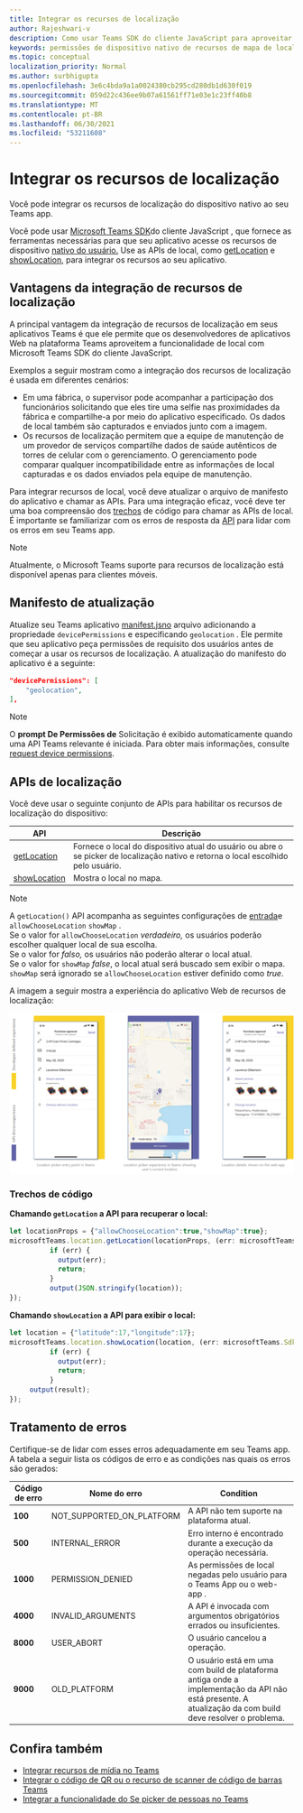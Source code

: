 ```yaml
---
title: Integrar os recursos de localização
author: Rajeshwari-v
description: Como usar Teams SDK do cliente JavaScript para aproveitar os recursos de localização
keywords: permissões de dispositivo nativo de recursos de mapa de localização
ms.topic: conceptual
localization_priority: Normal
ms.author: surbhigupta
ms.openlocfilehash: 3e6c4bda9a1a0024380cb295cd280db1d630f019
ms.sourcegitcommit: 059d22c436ee9b07a61561ff71e03e1c23ff40b8
ms.translationtype: MT
ms.contentlocale: pt-BR
ms.lasthandoff: 06/30/2021
ms.locfileid: "53211608"
---
```

# <a name="integrate-location-capabilities"></a>Integrar os recursos de localização 

Você pode integrar os recursos de localização do dispositivo nativo ao seu Teams app.  

Você pode usar [Microsoft Teams SDK](/javascript/api/overview/msteams-client?view=msteams-client-js-latest&preserve-view=true)do cliente JavaScript , que fornece as ferramentas necessárias para que seu aplicativo acesse os recursos de dispositivo [nativo do usuário.](native-device-permissions.md) Use as APIs de local, como [getLocation](/javascript/api/@microsoft/teams-js/microsoftteams.location?view=msteams-client-js-latest#getLocation_LocationProps___error__SdkError__location__Location_____void_&preserve-view=true) e [showLocation,](/javascript/api/@microsoft/teams-js/microsoftteams.location?view=msteams-client-js-latest#showLocation_Location___error__SdkError__status__boolean_____void_&preserve-view=true) para integrar os recursos ao seu aplicativo. 

## <a name="advantages-of-integrating-location-capabilities"></a>Vantagens da integração de recursos de localização

A principal vantagem da integração de recursos de localização em seus aplicativos Teams é que ele permite que os desenvolvedores de aplicativos Web na plataforma Teams aproveitem a funcionalidade de local com Microsoft Teams SDK do cliente JavaScript. 

Exemplos a seguir mostram como a integração dos recursos de localização é usada em diferentes cenários:
* Em uma fábrica, o supervisor pode acompanhar a participação dos funcionários solicitando que eles tire uma selfie nas proximidades da fábrica e compartilhe-a por meio do aplicativo especificado. Os dados de local também são capturados e enviados junto com a imagem.
* Os recursos de localização permitem que a equipe de manutenção de um provedor de serviços compartilhe dados de saúde autênticos de torres de celular com o gerenciamento. O gerenciamento pode comparar qualquer incompatibilidade entre as informações de local capturadas e os dados enviados pela equipe de manutenção.

Para integrar recursos de local, você deve atualizar o arquivo de manifesto do aplicativo e chamar as APIs. Para uma integração eficaz, você deve ter uma boa compreensão dos [trechos](#code-snippets) de código para chamar as APIs de local. É importante se familiarizar com os erros de resposta da [API](#error-handling) para lidar com os erros em seu Teams app.

> [!NOTE] 
> Atualmente, o Microsoft Teams suporte para recursos de localização está disponível apenas para clientes móveis.

## <a name="update-manifest"></a>Manifesto de atualização

Atualize seu Teams aplicativo [manifest.jsno](../../resources/schema/manifest-schema.md#devicepermissions) arquivo adicionando a propriedade `devicePermissions` e especificando `geolocation` . Ele permite que seu aplicativo peça permissões de requisito dos usuários antes de começar a usar os recursos de localização. A atualização do manifesto do aplicativo é a seguinte:

``` json
"devicePermissions": [
    "geolocation",
],
```

> [!NOTE]
> O **prompt De Permissões de** Solicitação é exibido automaticamente quando uma API Teams relevante é iniciada. Para obter mais informações, consulte [request device permissions](native-device-permissions.md).

## <a name="location-apis"></a>APIs de localização

Você deve usar o seguinte conjunto de APIs para habilitar os recursos de localização do dispositivo:

| API      | Descrição   |
| --- | --- |
|[getLocation](/javascript/api/@microsoft/teams-js/microsoftteams.location?view=msteams-client-js-latest#getLocation_LocationProps___error__SdkError__location__Location_____void_&preserve-view=true) | Fornece o local do dispositivo atual do usuário ou abre o se picker de localização nativo e retorna o local escolhido pelo usuário. |
|[showLocation](/javascript/api/@microsoft/teams-js/microsoftteams.location?view=msteams-client-js-latest#showLocation_Location___error__SdkError__status__boolean_____void_&preserve-view=true) | Mostra o local no mapa. |

> [!NOTE]
> A `getLocation()` API acompanha as seguintes configurações de [entrada](/javascript/api/@microsoft/teams-js/locationprops?view=msteams-client-js-latest&preserve-view=true)e `allowChooseLocation` `showMap` . <br/> Se o valor for `allowChooseLocation` *verdadeiro,* os usuários poderão escolher qualquer local de sua escolha.<br/>  Se o valor for *falso,* os usuários não poderão alterar o local atual.<br/> Se o valor for `showMap` *false*, o local atual será buscado sem exibir o mapa. `showMap` será ignorado se `allowChooseLocation` estiver definido como *true*.

A imagem a seguir mostra a experiência do aplicativo Web de recursos de localização:

![experiência do aplicativo web para recursos de localização](../../assets/images/tabs/location-capability.png)

### <a name="code-snippets"></a>Trechos de código

**Chamando `getLocation` a API para recuperar o local:**

```javascript
let locationProps = {"allowChooseLocation":true,"showMap":true};
microsoftTeams.location.getLocation(locationProps, (err: microsoftTeams.SdkError, location: microsoftTeams.location.Location) => {
          if (err) {
            output(err);
            return;
          }
          output(JSON.stringify(location));
});
```

**Chamando `showLocation` a API para exibir o local:**

```javascript
let location = {"latitude":17,"longitude":17};
microsoftTeams.location.showLocation(location, (err: microsoftTeams.SdkError, result: boolean) => {
          if (err) {
            output(err);
            return;
          }
     output(result);
});
```

## <a name="error-handling"></a>Tratamento de erros

Certifique-se de lidar com esses erros adequadamente em seu Teams app. A tabela a seguir lista os códigos de erro e as condições nas quais os erros são gerados: 

|Código de erro |  Nome do erro     | Condition|
| --------- | --------------- | -------- |
| **100** | NOT_SUPPORTED_ON_PLATFORM | A API não tem suporte na plataforma atual.|
| **500** | INTERNAL_ERROR | Erro interno é encontrado durante a execução da operação necessária.|
| **1000** | PERMISSION_DENIED |As permissões de local negadas pelo usuário para o Teams App ou o web-app .|
| **4000** | INVALID_ARGUMENTS | A API é invocada com argumentos obrigatórios errados ou insuficientes.|
| **8000** | USER_ABORT |O usuário cancelou a operação.|
| **9000** | OLD_PLATFORM | O usuário está em uma com build de plataforma antiga onde a implementação da API não está presente. A atualização da com build deve resolver o problema.|

## <a name="see-also"></a>Confira também

* [Integrar recursos de mídia no Teams](mobile-camera-image-permissions.md)
* [Integrar o código de QR ou o recurso de scanner de código de barras Teams](qr-barcode-scanner-capability.md)
* [Integrar a funcionalidade do Se picker de pessoas no Teams](people-picker-capability.md)
